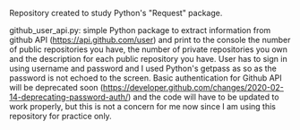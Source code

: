 Repository created to study Python's "Request" package.

github_user_api.py: simple Python package to extract information from github API (https://api.github.com/user) and print to the console the number of public repositories you have, the number of private repositories you own and the description for each public repository you have. User has to sign in using username and password and I used Python's getpass as so as the password is not echoed to the screen. Basic authentication for Github API will be deprecated soon (https://developer.github.com/changes/2020-02-14-deprecating-password-auth/) and the code will have to be updated to work properly, but this is not a concern for me now since I am using this repository for practice only.
